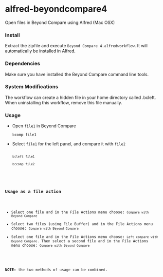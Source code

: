 # alfred-beyondcompare4
Open files in Beyond Compare using Alfred (Mac OSX)

<h3>Install</h3>
Extract the zipfile and execute <code>Beyond Compare 4.alfredworkflow</code>. It will automatically be installed in Alfred.

<h3>Dependencies</h3>
Make sure you have installed the Beyond Compare command line tools.

<h3>System Modifications</h3>
The workflow can create a hidden file in your home directory called .bcleft. When uninstalling this workflow, remove this file manually.

<h3>Usage</h3>
<ul>
<li><p>Open <code>file1</code> in Beyond Compare</p>
<code>bcomp file1</code></li>
<li><p>Select <code>file1</code> for the left panel, and compare it with <code>file2</code2></p>
<code>bcleft file1</code><br/>
<code>bccomp file2</code></li>
</ul>

<h3>Usage as a file action</h3>
<ul>
<li>Select one file and in the File Actions menu choose: <code>Compare with Beyond Compare</code></li>
<li>Select two files (using File Buffer) and in the File Actions menu choose: <code>Compare with Beyond Compare</code></li>
<li>Select one file and in the File Actions menu choose: <code>Left compare with Beyond Compare</code>. Then select a second file and in the File Actions menu choose: <code>Compare with Beyond Compare</code></li>
</ul>

<strong>NOTE:</strong> the two methods of usage can be combined.

